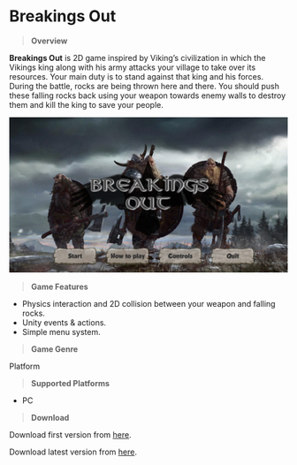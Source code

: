 # Breakings Out

>**Overview**

**Breakings Out** is 2D game inspired by Viking’s civilization in which the Vikings king along with his army attacks your village to take over its resources. Your main duty is to stand against that king and his forces. During the battle, rocks are being thrown here and there. You should push these falling rocks back using your weapon towards enemy walls to destroy them and kill the king to save your people.

![](https://github.com/MahmoudmHamza/Unity-Projects/blob/master/Breakings%20Out/Screenshots/BO1.PNG)

>**Game Features**

* Physics interaction and 2D collision between your weapon and falling rocks.
* Unity events & actions.
* Simple menu system.

>**Game Genre**

Platform

>**Supported Platforms**

* PC

>**Download**

Download first version from [here](https://drive.google.com/file/d/1PbJGRqL_WSTCM_87rA1QYSILjowylKBi/view).

Download latest version from [here](https://drive.google.com/file/d/1rad4jZcMhbnXXoFZ6HAPoSNcQNjywXqJ/view?usp=sharing).
